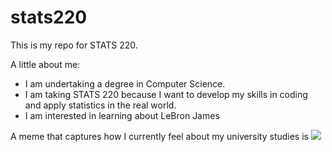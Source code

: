 # stats220

This is my repo for STATS 220. 

A little about me:

- I am undertaking a degree in Computer Science.
- I am taking STATS 220 because I want to develop my skills in coding and apply statistics in the real world.
- I am interested in learning about LeBron James

A meme that captures how I currently feel about my university studies is [![](https://tenor.com/view/lebron-james-lbj-lebron-nba-lakers-gif-17826620950210234090)](https://tenor.com/vo2haPZJXSg.gif)
